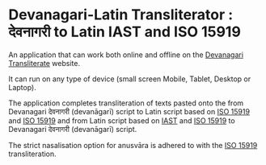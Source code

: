 # Devanagari-Latin Transliterator : देवनागरी to Latin IAST and ISO 15919
An application that can work both online and offline on the [Devanagari Transliterate](https://vyshantha.github.io/devanagaritransliterate/) website. 

It can run on any type of device (small screen Mobile, Tablet, Desktop or Laptop). 

The application completes transliteration of texts pasted onto the from Devanagari देवनागरी (devanāgarī) script to Latin script based on [ISO 15919](https://en.wikipedia.org/wiki/ISO_15919) and [ISO 15919](https://en.wikipedia.org/wiki/ISO_15919) and from Latin script based on [IAST](https://en.wikipedia.org/wiki/International_Alphabet_of_Sanskrit_Transliteration) and [ISO 15919](https://en.wikipedia.org/wiki/ISO_15919) to Devanagari देवनागरी (devanāgarī) script.

The strict nasalisation option for anusvāra is adhered to with the [ISO 15919](https://en.wikipedia.org/wiki/ISO_15919) transliteration.
